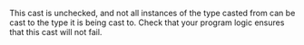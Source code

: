 This cast is unchecked, and not all instances of the type casted from can be cast to the type it is being cast to. Check that your program logic ensures that this cast will not fail.